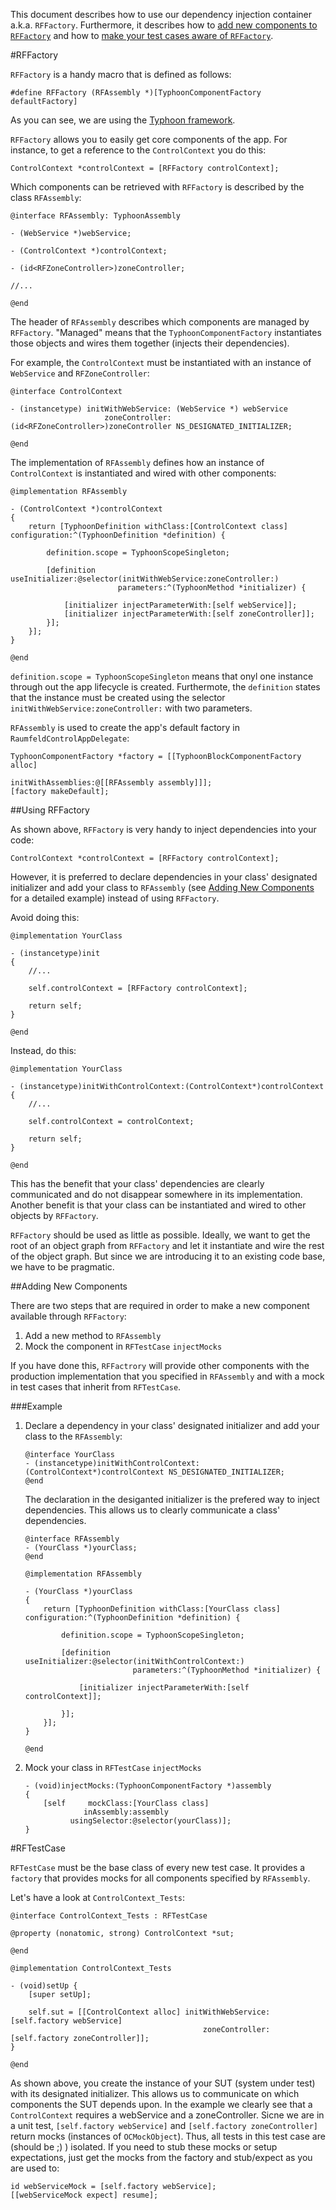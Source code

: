 This document describes how to use our dependency injection container a.k.a. `RFFactory`. Furthermore, it describes how to [add new components to `RFFactory`](#adding-new-components) and how to [make your test cases aware of `RFFactory`](#rftestcase).

#RFFactory

`RFFactory` is a handy macro that is defined as follows:

```objc
#define RFFactory (RFAssembly *)[TyphoonComponentFactory defaultFactory]
```

As you can see, we are using the [Typhoon framework](https://github.com/appsquickly/Typhoon).

`RFFactory` allows you to easily get core components of the app. For instance, to get a reference to the `ControlContext` you do this:

```objc
ControlContext *controlContext = [RFFactory controlContext];
```

Which components can be retrieved with `RFFactory` is described by the class `RFAssembly`:

```objc
@interface RFAssembly: TyphoonAssembly

- (WebService *)webService;

- (ControlContext *)controlContext;

- (id<RFZoneController>)zoneController;

//...

@end
```

The header of `RFAssembly` describes which components are managed by  `RFFactory`. "Managed" means that the `TyphoonComponentFactory` instantiates those objects and wires them together (injects their dependencies).

For example, the `ControlContext` must be instantiated with an instance of `WebService` and `RFZoneController`:

```objc
@interface ControlContext

- (instancetype) initWithWebService: (WebService *) webService
                     zoneController: (id<RFZoneController>)zoneController NS_DESIGNATED_INITIALIZER;
                     
@end
```
The implementation of `RFAssembly` defines how an instance of `ControlContext` is instantiated and wired with other components:

```objc
@implementation RFAssembly

- (ControlContext *)controlContext
{
    return [TyphoonDefinition withClass:[ControlContext class] configuration:^(TyphoonDefinition *definition) {

        definition.scope = TyphoonScopeSingleton;
        
        [definition useInitializer:@selector(initWithWebService:zoneController:)
                        parameters:^(TyphoonMethod *initializer) {
                            
            [initializer injectParameterWith:[self webService]];
            [initializer injectParameterWith:[self zoneController]];
        }];
    }];
}

@end
```

`definition.scope = TyphoonScopeSingleton` means that onyl one instance through out the app lifecycle is created. Furthermote, the `definition` states that the instance must be created using the selector `initWithWebService:zoneController:` with two parameters.

`RFAssembly` is used to create the app's default factory in `RaumfeldControlAppDelegate`:

```objc
TyphoonComponentFactory *factory = [[TyphoonBlockComponentFactory alloc] 
                                       initWithAssemblies:@[[RFAssembly assembly]]];
[factory makeDefault];
```

##Using RFFactory

As shown above, `RFFactory` is very handy to inject dependencies into your code:

```objc
ControlContext *controlContext = [RFFactory controlContext];
```

However, it is preferred to declare dependencies in your class' designated initializer and add your class to `RFAssembly` (see [Adding New Components](#adding-new-components) for a detailed example) instead of using `RFFactory`.

Avoid doing this:

```objc
@implementation YourClass

- (instancetype)init
{
	//...
		
	self.controlContext = [RFFactory controlContext];
		
	return self;
}

@end
```

Instead, do this:

```objc
@implementation YourClass

- (instancetype)initWithControlContext:(ControlContext*)controlContext 
{
	//...
		
	self.controlContext = controlContext;
		
	return self;
}

@end
```

This has the benefit that your class' dependencies are clearly communicated and do not disappear somewhere in its implementation. Another benefit is that your class can be instantiated and wired to other objects by `RFFactory`.

`RFFactory` should be used as little as possible. Ideally, we want to get the root of an object graph from `RFFactory` and let it instantiate and wire the rest of the object graph. But since we are introducing it to an existing code base, we have to be pragmatic.

##Adding New Components

There are two steps that are required in order to make a new component available through `RFFactory`:

1. Add a new method to `RFAssembly`
2. Mock the component in `RFTestCase` `injectMocks`

If you have done this, `RFFactrory` will provide other components with the production implementation that you specified in `RFAssembly` and with a mock in test cases that inherit from `RFTestCase`.

###Example

1. Declare a dependency in your class' designated initializer and add your class to the `RFAssembly`:
	
	```objc
	@interface YourClass
	- (instancetype)initWithControlContext:(ControlContext*)controlContext NS_DESIGNATED_INITIALIZER;
	@end
	```
	
	The declaration in the desiganted initializer is the prefered way to inject dependencies. This allows us to clearly communicate a class' dependencies.
	
	```objc
	@interface RFAssembly
	- (YourClass *)yourClass;
	@end
	
	@implementation RFAssembly
	
	- (YourClass *)yourClass
	{
    	return [TyphoonDefinition withClass:[YourClass class] configuration:^(TyphoonDefinition *definition) {
        	
        	definition.scope = TyphoonScopeSingleton;
        
        	[definition useInitializer:@selector(initWithControlContext:)
                            parameters:^(TyphoonMethod *initializer) {
                            
				[initializer injectParameterWith:[self controlContext]];
                            
			}];
    	}];
	}
	
	@end
	```
	
2. Mock your class in `RFTestCase` `injectMocks`

	```objc
	- (void)injectMocks:(TyphoonComponentFactory *)assembly
	{
		[self     mockClass:[YourClass class]
                 inAssembly:assembly
              usingSelector:@selector(yourClass)];
	}
	```

#RFTestCase

`RFTestCase` must be the base class of every new test case. It provides a `factory` that provides mocks for all components specified by `RFAssembly`.

Let's have a look at `ControlContext_Tests`:

```objc
@interface ControlContext_Tests : RFTestCase

@property (nonatomic, strong) ControlContext *sut;

@end
```

```objc
@implementation ControlContext_Tests

- (void)setUp {
    [super setUp];
    
    self.sut = [[ControlContext alloc] initWithWebService:[self.factory webService]
                                           zoneController:[self.factory zoneController]];
}

@end
```

As shown above, you create the instance of your SUT (system under test) with its designated initializer. 
This allows us to communicate on which components the SUT depends upon. In the example we clearly see that a `ControlContext` requires a webService and a zoneController. Sicne we are in a unit test, `[self.factory webService]` and `[self.factory zoneController]` return mocks (instances of `OCMockObject`). Thus, all tests in this test case are (should be ;) ) isolated. If you need to stub these mocks or setup expectations, just get the mocks from the factory and stub/expect as you are used to:

```objc
id webServiceMock = [self.factory webService];
[[webServiceMock expect] resume];
```